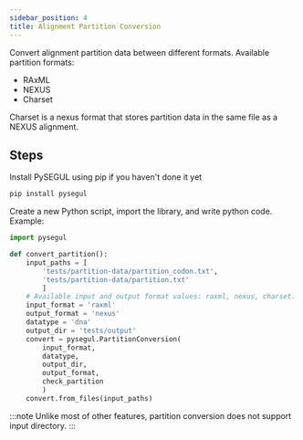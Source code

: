 ```yaml
---
sidebar_position: 4
title: Alignment Partition Conversion
---
```


Convert alignment partition data between different formats. Available partition formats:

- RAxML
- NEXUS
- Charset

Charset is a nexus format that stores partition data in the same file as a NEXUS alignment.

## Steps

Install PySEGUL using pip if you haven't done it yet

```bash
pip install pysegul
```

Create a new Python script, import the library, and write python code. Example:

```python
import pysegul

def convert_partition():
    input_paths = [
        'tests/partition-data/partition_codon.txt', 
        'tests/partition-data/partition.txt'
        ]
    # Available input and output format values: raxml, nexus, charset.
    input_format = 'raxml'
    output_format = 'nexus'
    datatype = 'dna'
    output_dir = 'tests/output'
    convert = pysegul.PartitionConversion(
        input_format,
        datatype,
        output_dir,
        output_format,
        check_partition
        )
    convert.from_files(input_paths)
```

:::note
Unlike most of other features, partition conversion does not support input directory.
:::

